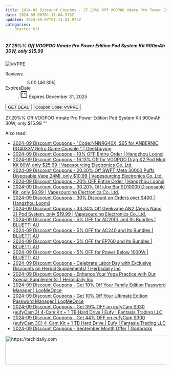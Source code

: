 ```yaml
---
title: 2024-09 Discount Coupons - 27.29%% Off VOOPOO Vmate Pro Power Edition Pod System Kit 900mAh 30W, only $15.99 | Vapesourcing Electronics Co.,Ltd.
date: 2024-09-06T01:11:04.975Z
updated: 2024-09-07T01:11:04.975Z
categories:
  - Starter Kit
---
```



<div class="max-w-4xl mx-auto grid grid-cols-1 lg:max-w-5xl lg:gap-x-20 lg:grid-cols-2">
  <div class="relative p-3 col-start-1 row-start-1 flex flex-col-reverse rounded-lg bg-gradient-to-t from-black/75 via-black/0 sm:bg-none sm:row-start-2 sm:p-0 lg:row-start-1">
    <h5 class="mt-1 text-lg font-semibold text-white sm:text-slate-900 md:text-2xl dark:sm:text-white">27.29%% Off VOOPOO Vmate Pro Power Edition Pod System Kit 900mAh 30W, only $15.99</h5>
  </div>
  
  <div class="col-start-1 col-end-3 row-start-1 grid gap-4 sm:mb-6 sm:grid-cols-4 lg:col-start-2 lg:row-span-6 lg:row-end-6 lg:mb-0 lg:gap-6">
      <img src="&quot;https://static.shareasale.com/image/90958/deal/VOOPOOVmateProPowerEditionPodSystemKit900mAh30W.png&quot;" onClick="javascript:window.open(decodeURIComponent('%22https%3A%2F%2Fwww.shareasale.com%2Fu.cfm%3Fd%3D1122650%26m%3D90958%26u%3D4338022%22'), '_blank');void(0);" alt="VVPPE" class="h-60 w-full rounded-lg object-cover sm:col-span-2 sm:h-52 lg:col-span-full" loading="lazy" />
    
  </div>
  <dl class="row-start-2 mt-4 flex items-center text-xs font-medium sm:row-start-3 sm:mt-1 md:mt-2.5 lg:row-start-2">
    <dt class="sr-only">Reviews</dt>
    <dd class="flex items-center text-indigo-600 dark:text-indigo-400">
      <svg width="24" height="24" fill="none" aria-hidden="true" class="mr-1 stroke-current dark:stroke-indigo-500">
        <path d="m12 5 2 5h5l-4 4 2.103 5L12 16l-5.103 3L9 14l-4-4h5l2-5Z" stroke-width="2" stroke-linecap="round" stroke-linejoin="round" />
      </svg>
      <span>5.00 <span class="font-normal text-slate-400">(46.30k)</span></span>
    </dd>
    <dt class="sr-only">ExpiresDate</dt>
    <dd class="flex items-center">
      <svg width="2" height="2" aria-hidden="true" fill="currentColor" class="mx-3 text-slate-300">
        <circle cx="1" cy="1" r="1" />
      </svg>
      <svg width="24" height="24" viewBox="0 0 24 24" fill="none" stroke="currentColor" stroke-width="2">
        <rect x="3" y="3" width="18" height="18" rx="2" fill="#fff" />
        <path d="M6 10L18 10" stroke="red" stroke-width="2" fill="none" />
        <path d="M10 6L10 18" stroke="#fff" stroke-width="2" fill="none" />
      </svg>
      Expires December 31, 2025    </dd>
  </dl>
  <div class="col-start-1 row-start-3 mt-4 self-center sm:col-start-2 sm:row-span-2 sm:row-start-2 sm:mt-0 lg:col-start-1 lg:row-start-3 lg:row-end-4 lg:mt-6">
    <button type="button" onClick="javascript:window.open(decodeURIComponent('%22https%3A%2F%2Fwww.shareasale.com%2Fu.cfm%3Fd%3D1122650%26m%3D90958%26u%3D4338022%22'), '_blank');void(0);" class="rounded-lg bg-red-600 px-3 py-2 text-sm font-medium leading-6 text-white">GET DEAL</button>
    <button type="button" onClick="javascript:window.open(decodeURIComponent('%22https%3A%2F%2Fwww.shareasale.com%2Fu.cfm%3Fd%3D1122650%26m%3D90958%26u%3D4338022%22'), '_blank');void(0);" class="border-dashed border-2 border-indigo-600 bg-green-100 text-sm leading-6 font-medium py-2 px-3 rounded-lg">Coupon Code: VVPPE</button>
  </div>
  <p class="col-start-1 mt-4 text-sm leading-6 sm:col-span-2 lg:col-span-1 lg:row-start-4 lg:mt-6 dark:text-slate-400">
    27.29%% Off VOOPOO Vmate Pro Power Edition Pod System Kit 900mAh 30W, only $15.99 
""  </p>
</div>
<span class="atpl-alsoreadstyle">Also read:</span>
<div><ul>
<li><a href="https://coupons.techidaily.com/coupon-1232636-share-38812-sale/"><u>2024-09 Discount Coupons - "Code:NNNRG40X, $65 for ANBERNIC RG40XXV Retro Game Console " | Geekbuying</u></a></li>
<li><a href="https://coupons.techidaily.com/coupon-1232914-share-155620-sale/"><u>2024-09 Discount Coupons - 10% OFF Entire Order | Hangzhou Loonxi</u></a></li>
<li><a href="https://coupons.techidaily.com/coupon-1067717-share-90958-sale/"><u>2024-09 Discount Coupons - 16.13% Off for VOOPOO Drag X2 Pod Mod Kit 80W, only $25.99 | Vapesourcing Electronics Co.,Ltd.</u></a></li>
<li><a href="https://coupons.techidaily.com/coupon-1121400-share-90958-sale/"><u>2024-09 Discount Coupons - 20.30% Off SWFT Meta 30000 Puffs Disposable Vape 24Ml, only $10.99 | Vapesourcing Electronics Co.,Ltd.</u></a></li>
<li><a href="https://coupons.techidaily.com/coupon-1232915-share-155620-sale/"><u>2024-09 Discount Coupons - 20% OFF Entire Order | Hangzhou Loonxi</u></a></li>
<li><a href="https://coupons.techidaily.com/coupon-1067067-share-90958-sale/"><u>2024-09 Discount Coupons - 30.20% Off iJoy Bar SD10000 Disposable Kit, only $8.99 | Vapesourcing Electronics Co.,Ltd.</u></a></li>
<li><a href="https://coupons.techidaily.com/coupon-1232916-share-155620-sale/"><u>2024-09 Discount Coupons - 30% Discount on Orders over $400 | Hangzhou Loonxi</u></a></li>
<li><a href="https://coupons.techidaily.com/coupon-1067684-share-90958-sale/"><u>2024-09 Discount Coupons - 33.34% Off Geekvape AN2 (Aegis Nano 2) Pod System, only $19.99 | Vapesourcing Electronics Co.,Ltd.</u></a></li>
<li><a href="https://coupons.techidaily.com/coupon-1227453-share-109567-sale/"><u>2024-09 Discount Coupons - 5% OFF for AC200L and Its Bundles | BLUETTI AU</u></a></li>
<li><a href="https://coupons.techidaily.com/coupon-1227455-share-109567-sale/"><u>2024-09 Discount Coupons - 5% OFF for AC240 and Its Bundles | BLUETTI AU</u></a></li>
<li><a href="https://coupons.techidaily.com/coupon-1227456-share-109567-sale/"><u>2024-09 Discount Coupons - 5% OFF for EP760 and Its Bundles | BLUETTI AU</u></a></li>
<li><a href="https://coupons.techidaily.com/coupon-1227457-share-109567-sale/"><u>2024-09 Discount Coupons - 5% OFF for Power Below 1000W | BLUETTI AU</u></a></li>
<li><a href="https://coupons.techidaily.com/coupon-1233059-share-154766-sale/"><u>2024-09 Discount Coupons - Celebrate Labor Day with Exclusive Discounts on Herbal Supplements! | Herbsdaily Inc</u></a></li>
<li><a href="https://coupons.techidaily.com/coupon-1233060-share-154766-sale/"><u>2024-09 Discount Coupons - Enhance Your Yoga Practice with Our Special Supplements! | Herbsdaily Inc</u></a></li>
<li><a href="https://coupons.techidaily.com/coupon-807525-share-80525-sale/"><u>2024-09 Discount Coupons - Get 10% Off Your Family Edition Password Manager | LogMeOnce</u></a></li>
<li><a href="https://coupons.techidaily.com/coupon-807524-share-80525-sale/"><u>2024-09 Discount Coupons - Get 10% Off Your Ultimate Edition Password Manager | LogMeOnce</u></a></li>
<li><a href="https://coupons.techidaily.com/coupon-1232885-share-115200-sale/"><u>2024-09 Discount Coupons - Get 39% OFF on eufyCam S330 (eufyCam 3) 4-Cam Kit + 1 TB Hard Drive | Eufy | Fantasia Trading LLC</u></a></li>
<li><a href="https://coupons.techidaily.com/coupon-1232887-share-115200-sale/"><u>2024-09 Discount Coupons - Get 44% OFF on eufyCam S300 (eufyCam 3C) 4-Cam Kit + 1 TB Hard Drive | Eufy | Fantasia Trading LLC</u></a></li>
<li><a href="https://coupons.techidaily.com/coupon-1233067-share-153229-sale/"><u>2024-09 Discount Coupons - September Month Offer | Godbricks</u></a></li>
</ul></div>

<ins class="adsbygoogle"
      style="display:block"
      data-ad-client="ca-pub-7571918770474297"
      data-ad-slot="8358498916"
      data-ad-format="auto"
      data-full-width-responsive="true"></ins>
<!-- affiliate ads begin -->
<a href="https://appsumo.8odi.net/c/5597632/2137378/7443" target="_top" id="2137378">
  <img src="//a.impactradius-go.com/display-ad/7443-2137378" border="0" alt="https://techidaily.com" width="600" height="90"/>
</a>
<img height="0" width="0" src="https://appsumo.8odi.net/i/5597632/2137378/7443" style="position:absolute;visibility:hidden;" border="0" />
<!-- affiliate ads end -->